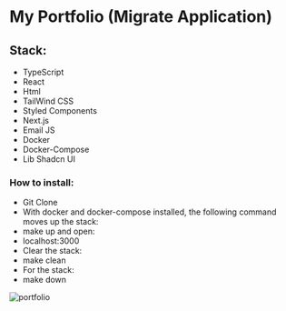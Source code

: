# My Portfolio (Migrate Application)

## Stack: 

- TypeScript
- React
- Html
- TailWind CSS
- Styled Components
- Next.js
- Email JS
- Docker
- Docker-Compose
- Lib Shadcn UI 

### How to install:

- Git Clone
- With docker and docker-compose installed, the following command moves up the stack:
- make up and open:
- localhost:3000
- Clear the stack:
- make clean
- For the stack:
- make down

![portfolio](https://github.com/Victor-Zarzar/portfolio-ts/assets/114430780/ff95345f-fa91-43b3-943f-19908f143a6a)
